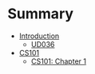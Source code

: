 # Summary

* [Introduction](README.md)
  * [UD036](UD036/README.md)
* [CS101](CS101/README.md)
  * [CS101: Chapter 1](CS101/CS101-1.md)

